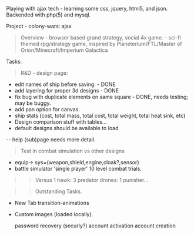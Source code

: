 
Playing with ajax tech - learning some css, jquery, html5, and json. 
Backended with php(5) and mysql.

Project - colony-wars: ajax 
> Overview - browser based grand strategy, social 4x game.
	- sci-fi themed rpg/strategy game, inspired by Planeterium/FTL/Master of Orion/Minecraft/Imperium Galactica 

Tasks: 
> R&D - design page:
- edit names of ship before saving. - DONE
- add layering for proper 3d designs - DONE
- fix bug with duplicate elements on same square - DONE, needs testing; may be buggy.
- add pan option for canvas. 
- ship stats (cost, total mass, total cost, total weight, total heat sink, etc)
- Design comparison stuff with tables...
- default designs should be available to load



-- help (sub)page needs more detail.

> Test in combat simulation vs other designs
- equip-> sys={weapon,shield,engine,cloak?,sensor} 
- battle simulator 'single player' 10 level combat trials.
>> Versus 1 hawk: 3 predator drones: 1 punisher...

>> Outstanding Tasks.
- New Tab transition-animations
- Custom images (loaded locally).

	password recovery (securly?)
	account activation
	account creation

